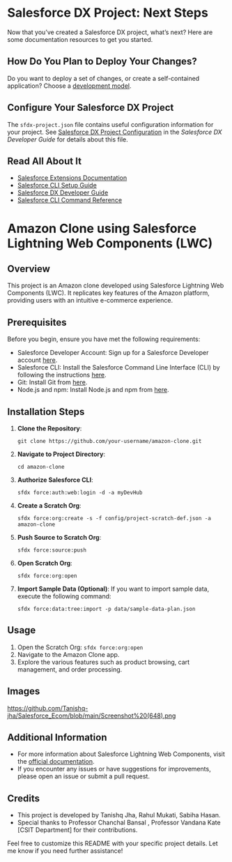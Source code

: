 # Salesforce DX Project: Next Steps

Now that you’ve created a Salesforce DX project, what’s next? Here are some documentation resources to get you started.

## How Do You Plan to Deploy Your Changes?

Do you want to deploy a set of changes, or create a self-contained application? Choose a [development model](https://developer.salesforce.com/tools/vscode/en/user-guide/development-models).

## Configure Your Salesforce DX Project

The `sfdx-project.json` file contains useful configuration information for your project. See [Salesforce DX Project Configuration](https://developer.salesforce.com/docs/atlas.en-us.sfdx_dev.meta/sfdx_dev/sfdx_dev_ws_config.htm) in the _Salesforce DX Developer Guide_ for details about this file.

## Read All About It

- [Salesforce Extensions Documentation](https://developer.salesforce.com/tools/vscode/)
- [Salesforce CLI Setup Guide](https://developer.salesforce.com/docs/atlas.en-us.sfdx_setup.meta/sfdx_setup/sfdx_setup_intro.htm)
- [Salesforce DX Developer Guide](https://developer.salesforce.com/docs/atlas.en-us.sfdx_dev.meta/sfdx_dev/sfdx_dev_intro.htm)
- [Salesforce CLI Command Reference](https://developer.salesforce.com/docs/atlas.en-us.sfdx_cli_reference.meta/sfdx_cli_reference/cli_reference.htm)




# Amazon Clone using Salesforce Lightning Web Components (LWC)

## Overview
This project is an Amazon clone developed using Salesforce Lightning Web Components (LWC). It replicates key features of the Amazon platform, providing users with an intuitive e-commerce experience.

## Prerequisites
Before you begin, ensure you have met the following requirements:
- Salesforce Developer Account: Sign up for a Salesforce Developer account [here](https://developer.salesforce.com/signup).
- Salesforce CLI: Install the Salesforce Command Line Interface (CLI) by following the instructions [here](https://developer.salesforce.com/docs/atlas.en-us.sfdx_setup.meta/sfdx_setup/sfdx_setup_install_cli.htm).
- Git: Install Git from [here](https://git-scm.com/downloads).
- Node.js and npm: Install Node.js and npm from [here](https://nodejs.org/en/download/).

## Installation Steps
1. **Clone the Repository**: 
   ```
   git clone https://github.com/your-username/amazon-clone.git
   ```
2. **Navigate to Project Directory**:
   ```
   cd amazon-clone
   ```
3. **Authorize Salesforce CLI**:
   ```
   sfdx force:auth:web:login -d -a myDevHub
   ```
4. **Create a Scratch Org**:
   ```
   sfdx force:org:create -s -f config/project-scratch-def.json -a amazon-clone
   ```
5. **Push Source to Scratch Org**:
   ```
   sfdx force:source:push
   ```
6. **Open Scratch Org**:
   ```
   sfdx force:org:open
   ```
7. **Import Sample Data (Optional)**:
   If you want to import sample data, execute the following command:
   ```
   sfdx force:data:tree:import -p data/sample-data-plan.json
   ```

## Usage
1. Open the Scratch Org: `sfdx force:org:open`
2. Navigate to the Amazon Clone app.
3. Explore the various features such as product browsing, cart management, and order processing.


## Images
https://github.com/Tanishq-jha/Salesforce_Ecom/blob/main/Screenshot%20(648).png


## Additional Information
- For more information about Salesforce Lightning Web Components, visit the [official documentation](https://developer.salesforce.com/docs/component-library/documentation/en/lwc).
- If you encounter any issues or have suggestions for improvements, please open an issue or submit a pull request.

## Credits
- This project is developed by Tanishq Jha, Rahul Mukati, Sabiha Hasan.
- Special thanks to Professor Chanchal Bansal , Professor Vandana Kate [CSIT Department] for their contributions.



Feel free to customize this README with your specific project details. Let me know if you need further assistance!
